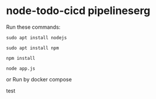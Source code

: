 # node-todo-cicd pipelineserg

Run these commands:


`sudo apt install nodejs`


`sudo apt install npm`


`npm install`

`node app.js`

or Run by docker compose

test

